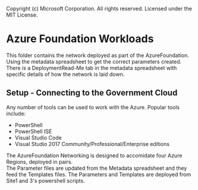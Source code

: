 Copyright (c) Microsoft Corporation. All rights reserved.
Licensed under the MIT License.
# Azure Foundation Workloads

This folder contains the network deployed as part of the AzureFoundation.  Using the metadata spreadsheet to get the correct parameters created.  
There is a DeploymentRead-Me tab in the metadata spreadsheet with specific details of how the network is laid down.

## Setup - Connecting to the Government Cloud
Any number of tools can be used to work with the Azure. Popular tools include:

* PowerShell
* PowerShell ISE
* Visual Studio Code
* Visual Studio 2017 Community/Professional/Enterprise editions


The AzureFoundation Networking is designed to accomidate four Azure Regions, deployed in pairs.  
The Parameter files are updated from the Metadata spreadsheet and they feed the Templates files.
The Parameters and Templates are deployed from Site1 and 3's powershell scripts.  


